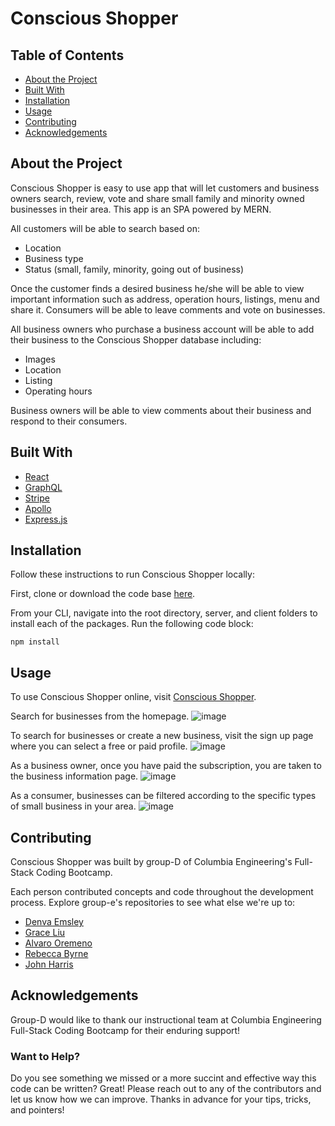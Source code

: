 # Conscious Shopper

## Table of Contents
* [About the Project](#about-the-project)
* [Built With](#built-with)
* [Installation](#installation)
* [Usage](#usage)
* [Contributing](#contributing)
* [Acknowledgements](#acknowledgements)

## About the Project
Conscious Shopper is easy to use app that will let customers and business owners search, review, vote and share small family and minority owned businesses in their area.  This app is an SPA powered by MERN.

All customers will be able to search based on:
* Location
* Business type
* Status (small, family, minority, going out of business) 
    
Once the customer finds a desired business he/she will be able to view important information such as address, operation hours, listings, menu and share it.  Consumers will be able to leave comments and vote on businesses.

All business owners who purchase a business account will be able to add their business to the Conscious Shopper database including:
* Images
* Location
* Listing
* Operating hours

Business owners will be able to view comments about their business and respond to their consumers.

## Built With
* [React](https://es.reactjs.org/docs/getting-started.html)
* [GraphQL](https://graphql.org/)
* [Stripe](https://stripe.com/?utm_campaign=paid_brand-US_Search_Brand_Stripe-1803852691&utm_medium=cpc&utm_source=google&ad_content=448938759963&utm_term=kwd-279203062&utm_matchtype=p&utm_adposition=&utm_device=c&gclid=CjwKCAjwlcaRBhBYEiwAK341jeCBBQdH9R-Ykv7J5DxoXYTUg2FzLD1tUyafJISfNo-hYW0XNDnjKRoC8H8QAvD_BwE)
* [Apollo](https://www.apollographql.com/docs/)
* [Express.js](https://expressjs.com/)

## Installation
Follow these instructions to run Conscious Shopper locally:

First, clone or download the code base [here](https://github.com/mavisyupyup1/project-3-group-d).

From your CLI, navigate into the root directory, server, and client folders to install each of the packages. Run the following code block:

```
npm install
```

## Usage
To use Conscious Shopper online, visit [Conscious Shopper](https://enigmatic-basin-52191.herokuapp.com/). 

Search for businesses from the homepage.
![image](./public/images/homepage.png)

To search for businesses or create a new business, visit the sign up page where you can select a free or paid profile.
![image](./public/images/signup.png)

As a business owner, once you have paid the subscription, you are taken to the business information page.
![image](public/images/createbusiness.png)

As a consumer, businesses can be filtered according to the specific types of small business in your area.
![image](public/images/searchbusiness.png)

## Contributing
Conscious Shopper was built by group-D of Columbia Engineering's Full-Stack Coding Bootcamp.

Each person contributed concepts and code throughout the development process. Explore group-e's repositories to see what else we're up to:

* [Denva Emsley](https://github.com/Demsley1)
* [Grace Liu](https://github.com/mavisyupyup1)
* [Alvaro Oremeno](https://github.com/alvaroormeno)
* [Rebecca Byrne](https://github.com/RPB543)
* [John Harris](https://github.com/jharris92)


## Acknowledgements 
Group-D would like to thank our instructional team at Columbia Engineering Full-Stack Coding Bootcamp for their enduring support!

### Want to Help?
Do you see something we missed or a more succint and effective way this code can be written? Great! Please reach out to any of the contributors and let us know how we can improve. Thanks in advance for your tips, tricks, and pointers!